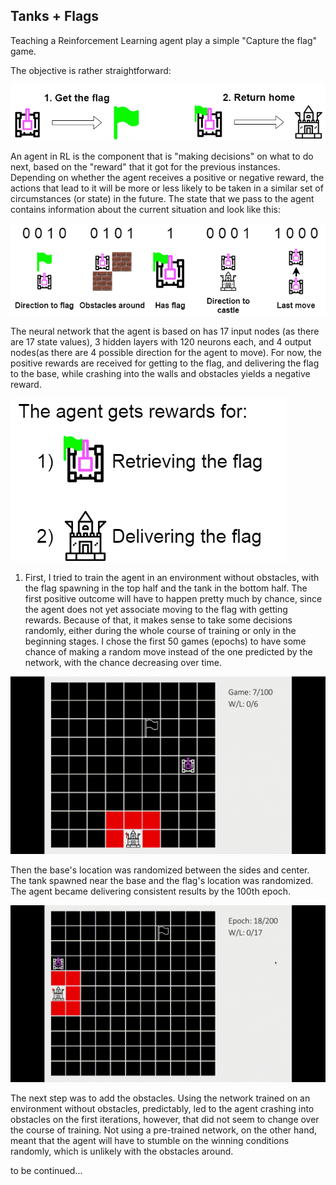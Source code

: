 ## Tanks + Flags 

Teaching a Reinforcement Learning agent play a simple "Capture the flag" game. 

The objective is rather straightforward: 

![basics](/img/readme/diag0.png)

An agent in RL is the component that is "making decisions" on what to do next, based on the "reward" that it got for the previous instances. Depending on whether the agent receives a positive or negative reward, the actions that lead to it  will be more or less likely to be taken in a similar set of circumstances (or state) in the future. The state that we pass to the agent contains information about the current situation and look like this: 

![state](/img/readme/diag1.png)

The neural network that the agent is based on has 17 input nodes (as there are 17 state values), 3 hidden layers with 120 neurons each, and 4 output nodes(as there are 4 possible direction for the agent to move). 
For now, the positive rewards are received for getting to the flag, and delivering the flag to the base, while crashing into the walls and obstacles yields a negative reward.  

![state](/img/readme/diag2.png)

1) First, I tried to train the agent in an environment without obstacles, with the flag spawning in the top half and the tank in the bottom half. The first positive outcome will have to happen pretty much by chance, since the agent does not yet associate moving to the flag with getting rewards. Because of that, it makes sense to take some decisions randomly, either during the whole course of training or only in the beginning stages. I chose the first 50 games (epochs) to have some chance of making a random move instead of the one predicted by the network, with the chance decreasing over time.  

![phase 1](/img/gifs/phase1.gif)

Then the base's location was randomized between the sides and center. The tank spawned near the base and the flag's location was randomized. The agent became delivering consistent results by the 100th epoch. 

![phase 1](/img/gifs/phase2.gif)

The next step was to add the obstacles. Using the network trained on an environment without obstacles, predictably, led to the agent crashing into obstacles on the first iterations, however, that did not seem to change over the course of training. Not using a pre-trained network, on the other hand, meant that the agent will have to stumble on the winning conditions randomly, which is unlikely with the obstacles around.

to be continued...
